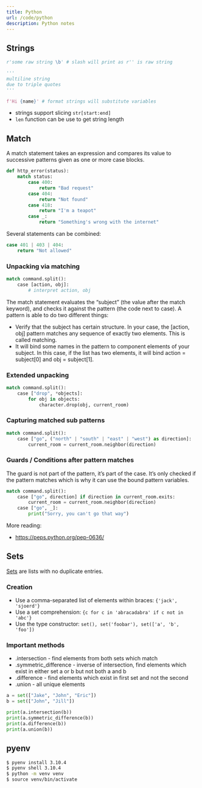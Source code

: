 ```yaml
---
title: Python
url: /code/python
description: Python notes
---
```


## Strings
```python
r'some raw string \b' # slash will print as r'' is raw string

'''
multiline string
due to triple quotes
'''

f'Hi {name}' # format strings will substitute variables
```

- strings support slicing `str[start:end]`
- `len` function can be use to get string length


## Match
A match statement takes an expression and compares its value to successive patterns given as one or more case blocks.

```python
def http_error(status):
    match status:
        case 400:
            return "Bad request"
        case 404:
            return "Not found"
        case 418:
            return "I'm a teapot"
        case _:
            return "Something's wrong with the internet"
```

Several statements can be combined:

```python
case 401 | 403 | 404:
    return "Not allowed"
```

### Unpacking via matching

```python
match command.split():
    case [action, obj]:
        # interpret action, obj
```

The match statement evaluates the “subject” (the value after the match keyword), and checks it against the pattern (the code next to case). A pattern is able to do two different things:

- Verify that the subject has certain structure. In your case, the [action, obj] pattern matches any sequence of exactly two elements. This is called matching.
- It will bind some names in the pattern to component elements of your subject. In this case, if the list has two elements, it will bind action = subject[0] and obj = subject[1].

### Extended unpacking

```python
match command.split():
    case ["drop", *objects]:
        for obj in objects:
            character.drop(obj, current_room)
```

### Capturing matched sub patterns

```python
match command.split():
    case ["go", ("north" | "south" | "east" | "west") as direction]:
        current_room = current_room.neighbor(direction)
```

### Guards / Conditions after pattern matches

The guard is not part of the pattern, it’s part of the case. It’s only checked if the pattern matches which is why it can use the bound pattern variables.

```python
match command.split():
    case ["go", direction] if direction in current_room.exits:
        current_room = current_room.neighbor(direction)
    case ["go", _]:
        print("Sorry, you can't go that way")
```

More reading:
- https://peps.python.org/pep-0636/

## Sets

[Sets](https://docs.python.org/3/library/stdtypes.html#set-types-set-frozenset) are lists with no duplicate entries.

### Creation
- Use a comma-separated list of elements within braces: `{'jack', 'sjoerd'}`
- Use a set comprehension: `{c for c in 'abracadabra' if c not in 'abc'}`
- Use the type constructor: `set(), set('foobar'), set(['a', 'b', 'foo'])`

### Important methods
- .intersection - find elements from both sets which match
- .symmetric_difference - inverse of intersection, find elements which exist in either set a or b but not both a and b
- .difference - find elements which exist in first set and not the second
- .union - all unique elements

```python
a = set(["Jake", "John", "Eric"])
b = set(["John", "Jill"])

print(a.intersection(b))
print(a.symmetric_difference(b))
print(a.difference(b))
print(a.union(b))
```

## pyenv

```bash
$ pyenv install 3.10.4
$ pyenv shell 3.10.4
$ python -m venv venv
$ source venv/bin/activate
```